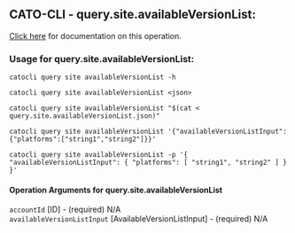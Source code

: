 
## CATO-CLI - query.site.availableVersionList:
[Click here](https://api.catonetworks.com/documentation/#query-query.site.availableVersionList) for documentation on this operation.

### Usage for query.site.availableVersionList:

`catocli query site availableVersionList -h`

`catocli query site availableVersionList <json>`

`catocli query site availableVersionList "$(cat < query.site.availableVersionList.json)"`

`catocli query site availableVersionList '{"availableVersionListInput":{"platforms":["string1","string2"]}}'`

`catocli query site availableVersionList -p '{
    "availableVersionListInput": {
        "platforms": [
            "string1",
            "string2"
        ]
    }
}'`


#### Operation Arguments for query.site.availableVersionList ####

`accountId` [ID] - (required) N/A    
`availableVersionListInput` [AvailableVersionListInput] - (required) N/A    
